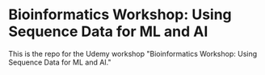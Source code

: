 # Bioinformatics Workshop: Using Sequence Data for ML and AI
This is the repo for the Udemy workshop "Bioinformatics Workshop: Using Sequence Data for ML and AI."
